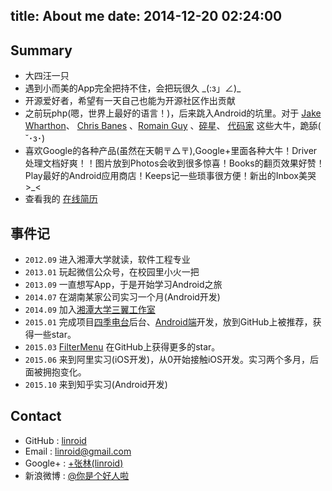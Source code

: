 title: About me
date: 2014-12-20 02:24:00
---
## Summary
 - 大四汪一只
 - 遇到小而美的App完全把持不住，会把玩很久 \_(:з」∠)\_
 - 开源爱好者，希望有一天自己也能为开源社区作出贡献
 - 之前玩php(嗯，世界上最好的语言！)，后来跳入Android的坑里。对于 [Jake Wharthon](http://jakewharton.com/)、 [Chris Banes](https://chris.banes.me/) 、[Romain Guy](http://www.curious-creature.com/about/) 、[碎星](http://imid.me/)、 [代码家](http://www.daimajia.com/) 这些大牛，跪舔( ˘･з･)
 - 喜欢Google的各种产品(虽然在天朝〒△〒),Google+里面各种大牛！Driver处理文档好爽！！图片放到Photos会收到很多惊喜！Books的翻页效果好赞！Play最好的Android应用商店！Keeps记一些琐事很方便！新出的Inbox美哭>_<
 - 查看我的 [在线简历](/resume/)
 
## 事件记
 - `2012.09` 进入湘潭大学就读，软件工程专业
 - `2013.01` 玩起微信公众号，在校园里小火一把
 - `2013.09` 一直想写App，于是开始学习Android之旅
 - `2014.07` 在湖南某家公司实习一个月(Android开发)
 - `2014.09` 加入[湘潭大学三翼工作室](http://www.sky31.com)
 - `2015.01` 完成项目[四季电台](http://radio.sky31.com)后台、[Android端](https://github.com/linroid/Sky31Radio)开发，放到GitHub上被推荐，获得一些star。
 - `2015.03` [FilterMenu](https://github.com/linroid/FilterMenu) 在GitHub上获得更多的star。
 - `2015.06` 来到阿里实习(iOS开发)，从0开始接触iOS开发。实习两个多月，后面被拥抱变化。
 - `2015.10` 来到知乎实习(Android开发)
 
## Contact
 - GitHub : [linroid](http://github.com/linroid)
 - Email : [linroid@gmail.com](mailto:linroid@gmail.com)
 - Google+ : [+张林(linroid)](https://plus.google.com/114352094187316162338/posts)
 - 新浪微博 : [@你是个好人啦](http://weibo.com/ekstone)
